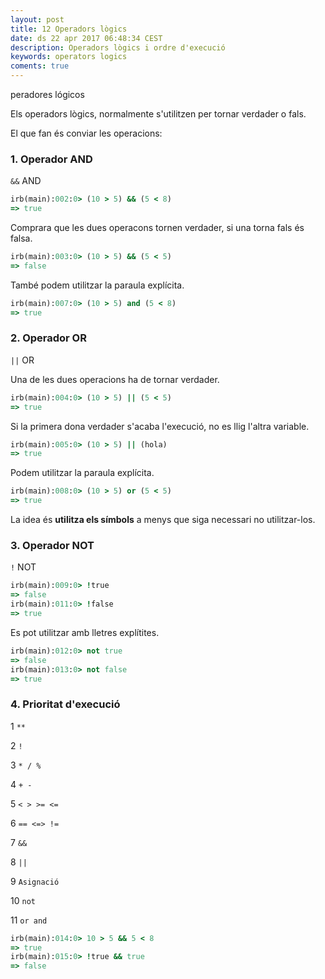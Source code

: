 ```yaml
---
layout: post
title: 12 Operadors lògics
date: ds 22 apr 2017 06:48:34 CEST 
description: Operadors lògics i ordre d'execució
keywords: operators logics
coments: true
---
```


peradores lógicos

Els operadors lògics, normalmente s'utilitzen per tornar verdader o fals.

El que fan és conviar les operacions:

### 1. Operador AND

`&&` AND

```ruby
irb(main):002:0> (10 > 5) && (5 < 8)
=> true
```

Comprara que les dues operacons tornen verdader, si una torna fals és falsa.

```ruby
irb(main):003:0> (10 > 5) && (5 < 5)
=> false
```

També podem utilitzar la paraula explícita.

```ruby
irb(main):007:0> (10 > 5) and (5 < 8)
=> true
```

### 2. Operador OR

`||` OR

Una de les dues operacions ha de tornar verdader.

```ruby
irb(main):004:0> (10 > 5) || (5 < 5)
=> true
```

Si la primera dona verdader s'acaba l'execució, no es llig l'altra variable.

```ruby
irb(main):005:0> (10 > 5) || (hola)
=> true
```

Podem utilitzar la paraula explícita.

```ruby
irb(main):008:0> (10 > 5) or (5 < 5)
=> true
```

La idea és **utilitza els símbols** a menys que siga necessari no utilitzar-los.

### 3. Operador NOT

`!` NOT

```ruby
irb(main):009:0> !true
=> false
irb(main):011:0> !false
=> true
```

Es pot utilitzar amb lletres explítites.

```ruby
irb(main):012:0> not true
=> false
irb(main):013:0> not false
=> true
```

### 4. Prioritat d'execució

1 `**`

2 `!`

3  `* / %`

4 `+ -`

5 `< > >= <=`

6 `== <=> !=`

7 `&&`

8 `||`

9 `Asignació`

10 `not`

11 `or and`


```ruby
irb(main):014:0> 10 > 5 && 5 < 8
=> true
irb(main):015:0> !true && true
=> false
```

